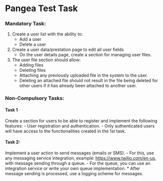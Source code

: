 # Pangea Test Task

### Mandatory Task:

1. Create a user list with the ability to:
   - Add a user
   - Delete a user
2. Create a user data/prestation page to edit all user fields
   - On the user details page, create a section for managing user files.
3. The user file section should allow:
   - Adding files
   - Deleting files
   - Attaching any previously uploaded file in the system to the user.
   - Deleting an attached file should not result in the file being deleted for other users if it has already been attached to another user.

### Non-Compulsory Tasks:

#### Task 1

Create a section for users to be able to register and implement the following features: - User registration and authentication. - Only authenticated users will have access to the functionalities created in the 1st task.

#### Task 2:

Implement a user action to send messages (emails or SMS). - For this, use any messaging service integration, example: https://www.twilio.com/en-us, with message sending through a queue. - For the queue, you can use an integration service or write your own queue implementation. \* After message sending is processed, use a logging scheme for messages.
